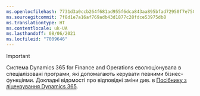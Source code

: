 ```yaml
---
ms.openlocfilehash: 7731d3a0ccb264f681ad955f6dca843aa895bfad72950f7e750efb143ae71391
ms.sourcegitcommit: 7f8d1e7a16af769adb43d1877c28fdce53975db8
ms.translationtype: HT
ms.contentlocale: uk-UA
ms.lasthandoff: 08/06/2021
ms.locfileid: "7009646"
---
```

> [!IMPORTANT]
> Система Dynamics 365 for Finance and Operations еволюціонувала в спеціалізовані програми, які допомагають керувати певними бізнес-функціями. Докладні відомості про відповідні зміни див. в [Посібнику з ліцензування Dynamics 365](https://go.microsoft.com/fwlink/p/?LinkId=866544).
 

